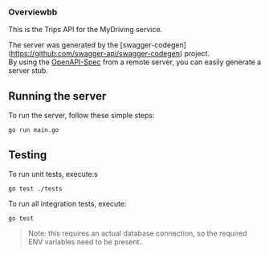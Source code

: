 ### Overviewbb

This is the Trips API for the MyDriving service.

The server was generated by the [swagger-codegen]
(https://github.com/swagger-api/swagger-codegen) project.  
By using the [OpenAPI-Spec](https://github.com/OAI/OpenAPI-Specification) from a remote server, you can easily generate a server stub.

## Running the server

To run the server, follow these simple steps:

```shell
go run main.go
```

## Testing

To run unit tests, execute:s

```shell
go test ./tests
```

To run all integration tests, execute:

```shell
go test
```

> Note: this requires an actual database connection, so the required ENV variables need to be present..
